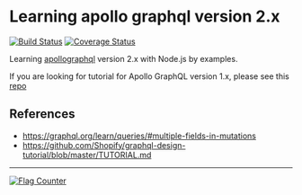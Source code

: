 # Learning apollo graphql version 2.x

[![Build Status][travis badge]][travis link]
[![Coverage Status][coveralls badge]][coveralls link]

Learning [apollographql](https://www.apollographql.com/) version 2.x with Node.js by examples.

If you are looking for tutorial for Apollo GraphQL version 1.x, please see this [repo](https://github.com/mrdulin/apollo-server-express-starter)

## References

- https://graphql.org/learn/queries/#multiple-fields-in-mutations
- https://github.com/Shopify/graphql-design-tutorial/blob/master/TUTORIAL.md

[travis badge]: https://travis-ci.org/mrdulin/apollo-graphql-tutorial.svg?branch=master
[travis link]: https://travis-ci.org/mrdulin/apollo-graphql-tutorial
[coveralls badge]: https://coveralls.io/repos/github/mrdulin/apollo-graphql-tutorial/badge.svg?branch=master
[coveralls link]: https://coveralls.io/github/mrdulin/apollo-graphql-tutorial?branch=master

---

<a href="https://info.flagcounter.com/ab0j"><img src="https://s11.flagcounter.com/count2/ab0j/bg_FFFFFF/txt_000000/border_CCCCCC/columns_6/maxflags_50/viewers_0/labels_1/pageviews_1/flags_0/percent_0/" alt="Flag Counter" border="0"></a>
